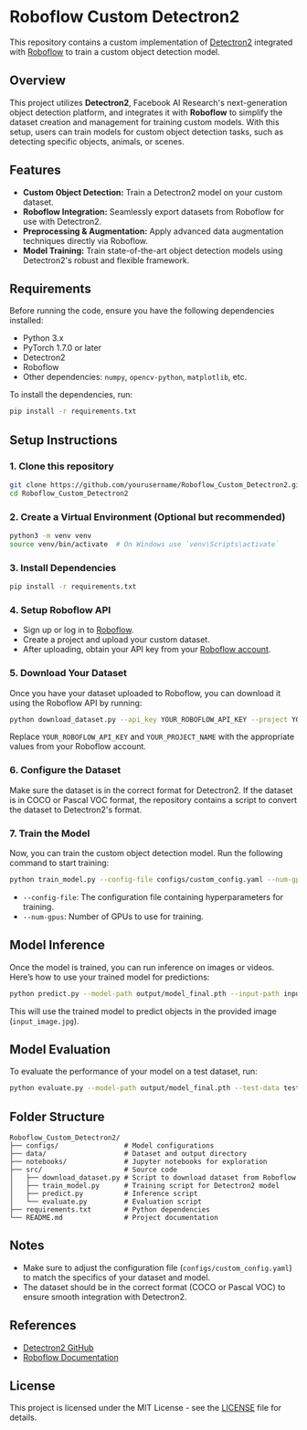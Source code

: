 
# Roboflow Custom Detectron2

This repository contains a custom implementation of [Detectron2](https://github.com/facebookresearch/detectron2) integrated with [Roboflow](https://roboflow.com/) to train a custom object detection model.

## Overview

This project utilizes **Detectron2**, Facebook AI Research's next-generation object detection platform, and integrates it with **Roboflow** to simplify the dataset creation and management for training custom models. With this setup, users can train models for custom object detection tasks, such as detecting specific objects, animals, or scenes.

## Features

- **Custom Object Detection:** Train a Detectron2 model on your custom dataset.
- **Roboflow Integration:** Seamlessly export datasets from Roboflow for use with Detectron2.
- **Preprocessing & Augmentation:** Apply advanced data augmentation techniques directly via Roboflow.
- **Model Training:** Train state-of-the-art object detection models using Detectron2's robust and flexible framework.

## Requirements

Before running the code, ensure you have the following dependencies installed:

- Python 3.x
- PyTorch 1.7.0 or later
- Detectron2
- Roboflow
- Other dependencies: `numpy`, `opencv-python`, `matplotlib`, etc.

To install the dependencies, run:

```bash
pip install -r requirements.txt
```

## Setup Instructions

### 1. Clone this repository

```bash
git clone https://github.com/yourusername/Roboflow_Custom_Detectron2.git
cd Roboflow_Custom_Detectron2
```

### 2. Create a Virtual Environment (Optional but recommended)

```bash
python3 -m venv venv
source venv/bin/activate  # On Windows use `venv\Scripts\activate`
```

### 3. Install Dependencies

```bash
pip install -r requirements.txt
```

### 4. Setup Roboflow API

- Sign up or log in to [Roboflow](https://roboflow.com/).
- Create a project and upload your custom dataset.
- After uploading, obtain your API key from your [Roboflow account](https://roboflow.com/settings).

### 5. Download Your Dataset

Once you have your dataset uploaded to Roboflow, you can download it using the Roboflow API by running:

```bash
python download_dataset.py --api_key YOUR_ROBOFLOW_API_KEY --project YOUR_PROJECT_NAME
```

Replace `YOUR_ROBOFLOW_API_KEY` and `YOUR_PROJECT_NAME` with the appropriate values from your Roboflow account.

### 6. Configure the Dataset

Make sure the dataset is in the correct format for Detectron2. If the dataset is in COCO or Pascal VOC format, the repository contains a script to convert the dataset to Detectron2's format.

### 7. Train the Model

Now, you can train the custom object detection model. Run the following command to start training:

```bash
python train_model.py --config-file configs/custom_config.yaml --num-gpus 1
```

- `--config-file`: The configuration file containing hyperparameters for training.
- `--num-gpus`: Number of GPUs to use for training.

## Model Inference

Once the model is trained, you can run inference on images or videos. Here’s how to use your trained model for predictions:

```bash
python predict.py --model-path output/model_final.pth --input-path input_image.jpg
```

This will use the trained model to predict objects in the provided image (`input_image.jpg`).

## Model Evaluation

To evaluate the performance of your model on a test dataset, run:

```bash
python evaluate.py --model-path output/model_final.pth --test-data test_data.json
```

## Folder Structure

```
Roboflow_Custom_Detectron2/
├── configs/                # Model configurations
├── data/                   # Dataset and output directory
├── notebooks/              # Jupyter notebooks for exploration
├── src/                    # Source code
│   ├── download_dataset.py # Script to download dataset from Roboflow
│   ├── train_model.py      # Training script for Detectron2 model
│   ├── predict.py          # Inference script
│   └── evaluate.py         # Evaluation script
├── requirements.txt        # Python dependencies
└── README.md               # Project documentation
```

## Notes

- Make sure to adjust the configuration file (`configs/custom_config.yaml`) to match the specifics of your dataset and model.
- The dataset should be in the correct format (COCO or Pascal VOC) to ensure smooth integration with Detectron2.

## References

- [Detectron2 GitHub](https://github.com/facebookresearch/detectron2)
- [Roboflow Documentation](https://roboflow.com/docs)

## License

This project is licensed under the MIT License - see the [LICENSE](LICENSE) file for details.
```
